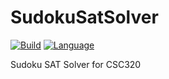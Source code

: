 # SudokuSatSolver
[![Build](https://img.shields.io/badge/build-passing-brightgreen.svg)]()
[![Language](https://img.shields.io/badge/language-python-brightgreen.svg)](https://www.python.org/download/releases/2.7/)

Sudoku SAT Solver for CSC320
